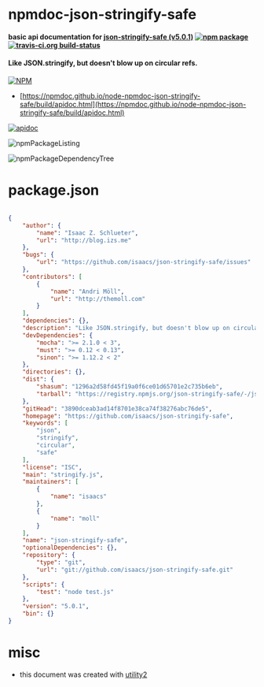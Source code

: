 # npmdoc-json-stringify-safe

#### basic api documentation for  [json-stringify-safe (v5.0.1)](https://github.com/isaacs/json-stringify-safe)  [![npm package](https://img.shields.io/npm/v/npmdoc-json-stringify-safe.svg?style=flat-square)](https://www.npmjs.org/package/npmdoc-json-stringify-safe) [![travis-ci.org build-status](https://api.travis-ci.org/npmdoc/node-npmdoc-json-stringify-safe.svg)](https://travis-ci.org/npmdoc/node-npmdoc-json-stringify-safe)

#### Like JSON.stringify, but doesn't blow up on circular refs.

[![NPM](https://nodei.co/npm/json-stringify-safe.png?downloads=true&downloadRank=true&stars=true)](https://www.npmjs.com/package/json-stringify-safe)

- [https://npmdoc.github.io/node-npmdoc-json-stringify-safe/build/apidoc.html](https://npmdoc.github.io/node-npmdoc-json-stringify-safe/build/apidoc.html)

[![apidoc](https://npmdoc.github.io/node-npmdoc-json-stringify-safe/build/screenCapture.buildCi.browser.%252Ftmp%252Fbuild%252Fapidoc.html.png)](https://npmdoc.github.io/node-npmdoc-json-stringify-safe/build/apidoc.html)

![npmPackageListing](https://npmdoc.github.io/node-npmdoc-json-stringify-safe/build/screenCapture.npmPackageListing.svg)

![npmPackageDependencyTree](https://npmdoc.github.io/node-npmdoc-json-stringify-safe/build/screenCapture.npmPackageDependencyTree.svg)



# package.json

```json

{
    "author": {
        "name": "Isaac Z. Schlueter",
        "url": "http://blog.izs.me"
    },
    "bugs": {
        "url": "https://github.com/isaacs/json-stringify-safe/issues"
    },
    "contributors": [
        {
            "name": "Andri Möll",
            "url": "http://themoll.com"
        }
    ],
    "dependencies": {},
    "description": "Like JSON.stringify, but doesn't blow up on circular refs.",
    "devDependencies": {
        "mocha": ">= 2.1.0 < 3",
        "must": ">= 0.12 < 0.13",
        "sinon": ">= 1.12.2 < 2"
    },
    "directories": {},
    "dist": {
        "shasum": "1296a2d58fd45f19a0f6ce01d65701e2c735b6eb",
        "tarball": "https://registry.npmjs.org/json-stringify-safe/-/json-stringify-safe-5.0.1.tgz"
    },
    "gitHead": "3890dceab3ad14f8701e38ca74f38276abc76de5",
    "homepage": "https://github.com/isaacs/json-stringify-safe",
    "keywords": [
        "json",
        "stringify",
        "circular",
        "safe"
    ],
    "license": "ISC",
    "main": "stringify.js",
    "maintainers": [
        {
            "name": "isaacs"
        },
        {
            "name": "moll"
        }
    ],
    "name": "json-stringify-safe",
    "optionalDependencies": {},
    "repository": {
        "type": "git",
        "url": "git://github.com/isaacs/json-stringify-safe.git"
    },
    "scripts": {
        "test": "node test.js"
    },
    "version": "5.0.1",
    "bin": {}
}
```



# misc
- this document was created with [utility2](https://github.com/kaizhu256/node-utility2)
